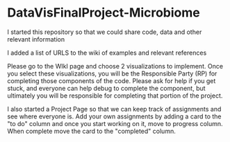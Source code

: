 # DataVisFinalProject-Microbiome

I started this repository so that we could share code, data and other relevant information 

I added a list of URLS to the wiki of examples and relevant references 

Please go to the WIkI page and choose 2 visualizations to implement.  Once you select these visualizations, you will be the Responsible Party (RP) for completing those components of the code.  Please ask for help if you get stuck, and everyone can help debug to complete the component, but ultimately you will be responsible for completing that portion of the project.

I also started a Project Page so that we can keep track of assignments and see where everyone is.  Add your own assignments by adding a card to the "to do" column and once you start working on it, move to progress column.  When complete move the card to the "completed" column.



